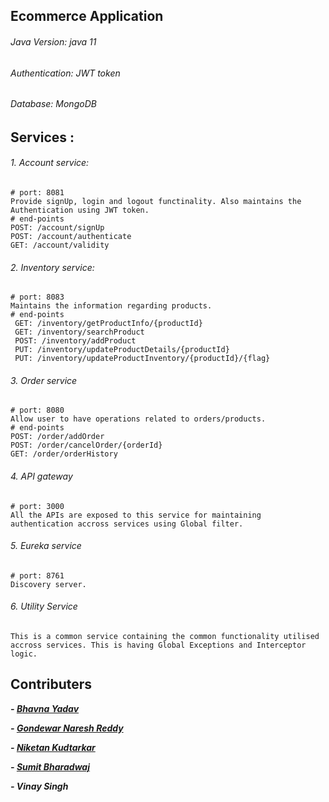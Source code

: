 ## Ecommerce Application

###### Java Version: java 11
###### Authentication: JWT token
###### Database: MongoDB

## Services :
###### 1. Account service: 
    # port: 8081
    Provide signUp, login and logout functinality. Also maintains the Authentication using JWT token.
    # end-points
    POST: /account/signUp
    POST: /account/authenticate
    GET: /account/validity
    
###### 2. Inventory service:
    # port: 8083
    Maintains the information regarding products.
    # end-points
     GET: /inventory/getProductInfo/{productId}
     GET: /inventory/searchProduct
     POST: /inventory/addProduct
     PUT: /inventory/updateProductDetails/{productId}
     PUT: /inventory/updateProductInventory/{productId}/{flag}
   
###### 3. Order service
    # port: 8080
    Allow user to have operations related to orders/products.
    # end-points
    POST: /order/addOrder
    POST: /order/cancelOrder/{orderId}
    GET: /order/orderHistory

###### 4. API gateway
    # port: 3000
    All the APIs are exposed to this service for maintaining authentication accross services using Global filter.
    
###### 5. Eureka service
    # port: 8761
    Discovery server.
    
###### 6. Utility Service
    This is a common service containing the common functionality utilised accross services. This is having Global Exceptions and Interceptor logic.
    
    
 ## Contributers
   ***- [Bhavna Yadav](https://github.com/BhavnaYa)***
   
   ***- [Gondewar Naresh Reddy](https://github.com/nareshreddyGNR)***
   
   ***- [Niketan Kudtarkar](https://github.com/niketank9)***
   
   ***- [Sumit Bharadwaj](https://github.com/b-sumit)***
   
   ***- Vinay Singh***



